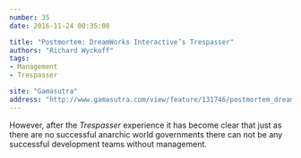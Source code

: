 ```yaml
---
number: 35
date: 2016-11-24 00:35:00

title: "Postmortem: DreamWorks Interactive’s Trespasser"
authors: "Richard Wyckoff"
tags:
- Management
- Trespasser

site: "Gamasutra"
address: "http://www.gamasutra.com/view/feature/131746/postmortem_dreamworks_.php"
---
```


However, after the *Trespasser* experience it has become clear that just as there are no successful anarchic world governments there can not be any successful development teams without management.
